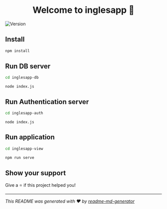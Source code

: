 <h1 align="center">Welcome to inglesapp 👋</h1>
<p>
  <img alt="Version" src="https://img.shields.io/badge/version-0.1.0-blue.svg?cacheSeconds=2592000" />
</p>

## Install

```sh
npm install
```

## Run DB server

```sh
cd inglesapp-db
```

```
node index.js
```

## Run Authentication server

```sh
cd inglesapp-auth
```

```
node index.js
```

## Run application

```sh
cd inglesapp-view
```

```sh
npm run serve
```

## Show your support

Give a ⭐️ if this project helped you!

***
_This README was generated with ❤️ by [readme-md-generator](https://github.com/kefranabg/readme-md-generator)_
